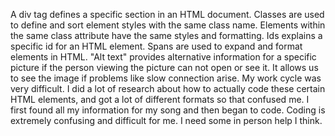 A div tag defines a specific section in an HTML document. Classes are used to define and sort element styles with the same class name. Elements within the same class attribute have the same styles and formatting. Ids explains a specific id for an HTML element. Spans are used to expand and format elements in HTML.
"Alt text" provides alternative information for a specific picture if the person viewing the picture can not open or see it. It allows us to see the image if problems like slow connection arise.
My work cycle was very difficult. I did a lot of research about how to actually code these certain HTML elements, and got a lot of different formats so that confused me. I first found all my information for my song and then began to code. Coding is extremely confusing and difficult for me. I need some in person help I think.
